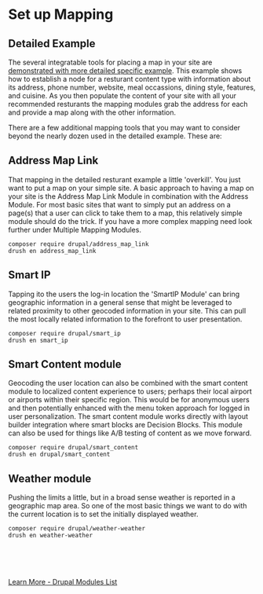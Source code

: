 
# Set up Mapping

## Detailed Example 
The several integratable tools for placing a map in your site are [demonstrated with more detailed specific example](../modules/mapinnodes.md).  This example shows how to establish a node for a resturant content type with information about its address, phone number, website, meal occassions, dining style, features, and cuisine.  As you then populate the content of your site with all your recommended resturants the mapping modules grab the address for each and provide a map along with the other information.

There are a few additional mapping tools that you may want to consider beyond the nearly dozen used in the detailed example.  These are:

## Address Map Link
That mapping in the detailed resturant example a little 'overkill'.  You just want to put a map on your simple site.  A basic approach to having a map on your site is the Address Map Link Module in combination with the Address Module.  For most basic sites that want to simply put an address on a page(s) that a user can click to take them to a map, this relatively simple module should do the trick.  If you have a more complex mapping need look further under Multiple Mapping Modules.

`composer require drupal/address_map_link`<br>
`drush en address_map_link`


## Smart IP
Tapping ito the users the log-in location the 'SmartIP Module' can bring geographic information in a general sense that might be leveraged to related proximity to other geocoded information in your site.  This can pull the most locally related information to the forefront to user presentation.

`composer require drupal/smart_ip`<br>
`drush en smart_ip`


## Smart Content module
Geocoding the user location can also be combined with the smart content module to localized content experience to users; perhaps their local airport or airports within their specific region.  This would be for anonymous users and then potentially enhanced with the menu token approach for logged in user personalization.  The smart content module works directly with layout builder integration where smart blocks are Decision Blocks.  This module can also be used for things like A/B testing of content as we move forward.

`composer require drupal/smart_content`<br>
`drush en drupal/smart_content`


## Weather module
Pushing the limits a little, but in a broad sense weather is reported in a geographic map area.  So one of the most basic things we want to do with the current location is to set the initially displayed weather.

`composer require drupal/weather-weather`<br>
`drush en weather-weather`



<br>
<br>
<br>

[Learn More - Drupal Modules List](../chapters.md#drupal-modules)

